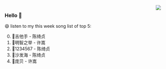 <img align="right"  src="https://github-readme-stats.vercel.app/api/top-langs/?username=kvnZero" />

### Hello 👋

😄 listen to my this week song list of top 5:

0. 🌈吉他手 - 陈绮贞
1. 🌈明智之举 - 许嵩
2. 🌈1234567 - 陈绮贞
3. 🌈沙发海 - 陈绮贞
4. 🌈庞贝 - 许嵩


